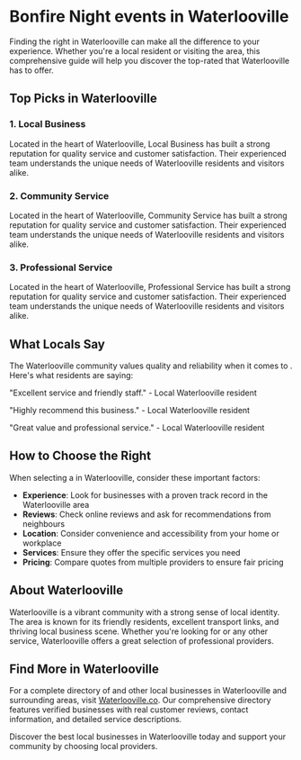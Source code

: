 # Bonfire Night events in Waterlooville

Finding the right  in Waterlooville can make all the difference to your experience. Whether you're a local resident or visiting the area, this comprehensive guide will help you discover the top-rated  that Waterlooville has to offer.

## Top Picks in Waterlooville

### 1. Local Business
Located in the heart of Waterlooville, Local Business has built a strong reputation for quality service and customer satisfaction. Their experienced team understands the unique needs of Waterlooville residents and visitors alike.

### 2. Community Service
Located in the heart of Waterlooville, Community Service has built a strong reputation for quality service and customer satisfaction. Their experienced team understands the unique needs of Waterlooville residents and visitors alike.

### 3. Professional Service
Located in the heart of Waterlooville, Professional Service has built a strong reputation for quality service and customer satisfaction. Their experienced team understands the unique needs of Waterlooville residents and visitors alike.

## What Locals Say

The Waterlooville community values quality and reliability when it comes to . Here's what residents are saying:

"Excellent service and friendly staff." - Local Waterlooville resident

"Highly recommend this business." - Local Waterlooville resident

"Great value and professional service." - Local Waterlooville resident

## How to Choose the Right 

When selecting a  in Waterlooville, consider these important factors:

- **Experience**: Look for businesses with a proven track record in the Waterlooville area
- **Reviews**: Check online reviews and ask for recommendations from neighbours
- **Location**: Consider convenience and accessibility from your home or workplace
- **Services**: Ensure they offer the specific services you need
- **Pricing**: Compare quotes from multiple providers to ensure fair pricing

## About Waterlooville

Waterlooville is a vibrant community with a strong sense of local identity. The area is known for its friendly residents, excellent transport links, and thriving local business scene. Whether you're looking for  or any other service, Waterlooville offers a great selection of professional providers.

## Find More  in Waterlooville

For a complete directory of  and other local businesses in Waterlooville and surrounding areas, visit [Waterlooville.co](https://waterlooville.co). Our comprehensive directory features verified businesses with real customer reviews, contact information, and detailed service descriptions.

Discover the best local businesses in Waterlooville today and support your community by choosing local providers.

